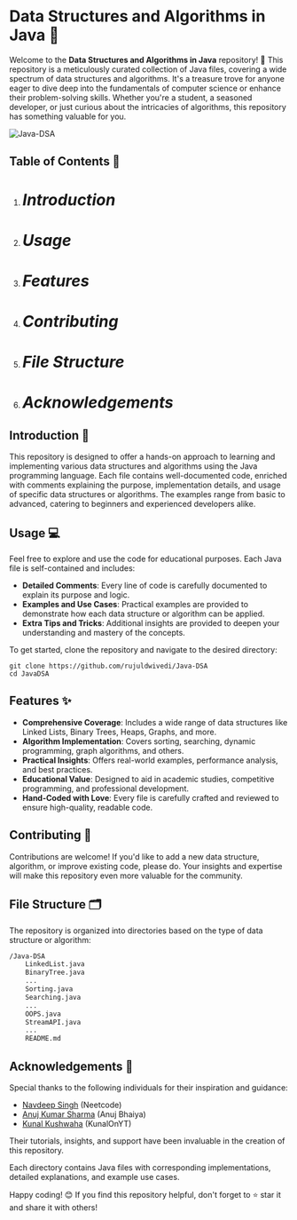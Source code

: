 # Data Structures and Algorithms in Java 🚀

Welcome to the **Data Structures and Algorithms in Java** repository! 🎉 This repository is a meticulously curated collection of Java files, covering a wide spectrum of data structures and algorithms. It's a treasure trove for anyone eager to dive deep into the fundamentals of computer science or enhance their problem-solving skills. Whether you're a student, a seasoned developer, or just curious about the intricacies of algorithms, this repository has something valuable for you.

![Java-DSA](https://github.com/rujuldwivedi/Java-DSA/blob/main/java-dsa-banner.png)

## Table of Contents 📑

1. # *Introduction*
2. # *Usage*
3. # *Features*
4. # *Contributing*
5. # *File Structure*
6. # *Acknowledgements*

## Introduction 🌟

This repository is designed to offer a hands-on approach to learning and implementing various data structures and algorithms using the Java programming language. Each file contains well-documented code, enriched with comments explaining the purpose, implementation details, and usage of specific data structures or algorithms. The examples range from basic to advanced, catering to beginners and experienced developers alike.

## Usage 💻

Feel free to explore and use the code for educational purposes. Each Java file is self-contained and includes:

- **Detailed Comments**: Every line of code is carefully documented to explain its purpose and logic.
- **Examples and Use Cases**: Practical examples are provided to demonstrate how each data structure or algorithm can be applied.
- **Extra Tips and Tricks**: Additional insights are provided to deepen your understanding and mastery of the concepts.

To get started, clone the repository and navigate to the desired directory:

```
git clone https://github.com/rujuldwivedi/Java-DSA
cd JavaDSA
```

## Features ✨

- **Comprehensive Coverage**: Includes a wide range of data structures like Linked Lists, Binary Trees, Heaps, Graphs, and more.
- **Algorithm Implementation**: Covers sorting, searching, dynamic programming, graph algorithms, and others.
- **Practical Insights**: Offers real-world examples, performance analysis, and best practices.
- **Educational Value**: Designed to aid in academic studies, competitive programming, and professional development.
- **Hand-Coded with Love**: Every file is carefully crafted and reviewed to ensure high-quality, readable code.

## Contributing 🤝

Contributions are welcome! If you'd like to add a new data structure, algorithm, or improve existing code, please do. Your insights and expertise will make this repository even more valuable for the community.

## File Structure 🗂️

The repository is organized into directories based on the type of data structure or algorithm:

```bash
/Java-DSA
    LinkedList.java
    BinaryTree.java
    ...
    Sorting.java
    Searching.java
    ...
    OOPS.java
    StreamAPI.java
    ...
    README.md
```

## Acknowledgements 🙏

Special thanks to the following individuals for their inspiration and guidance:

- [Navdeep Singh](https://www.linkedin.com/in/navdeep-singh-3aaa14161) (Neetcode)
- [Anuj Kumar Sharma](https://www.linkedin.com/in/sharma-kumar-anuj) (Anuj Bhaiya)
- [Kunal Kushwaha](https://www.linkedin.com/in/kunal-kushwaha) (KunalOnYT)

Their tutorials, insights, and support have been invaluable in the creation of this repository.

Each directory contains Java files with corresponding implementations, detailed explanations, and example use cases.

Happy coding! 😊 If you find this repository helpful, don't forget to ⭐ star it and share it with others!
